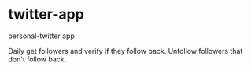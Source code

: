 # twitter-app

personal-twitter app

Daily get followers and verify if they follow back. 
Unfollow followers that don't follow back. 
